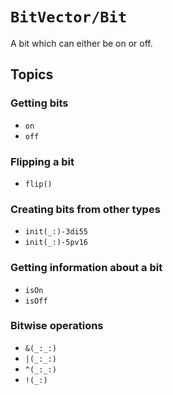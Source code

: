 # ``BitVector/Bit``

A bit which can either be on or off.

## Topics

### Getting bits
- ``on``
- ``off``

### Flipping a bit
- ``flip()``

### Creating bits from other types
- ``init(_:)-3di55``
- ``init(_:)-5pv16``

### Getting information about a bit
- ``isOn``
- ``isOff``

### Bitwise operations
- ``&(_:_:)``
- ``|(_:_:)``
- ``^(_:_:)``
- ``!(_:)``
